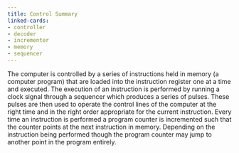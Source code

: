 ```yaml
---
title: Control Summary
linked-cards:
- controller
- decoder
- incrementer
- memory
- sequencer
---
```


The computer is controlled by a series of instructions held in memory (a computer program) that are loaded into the instruction register one at a time and executed. The execution of an instruction is performed by running a clock signal through a sequencer which produces a series of pulses. These pulses are then used to operate the control lines of the computer at the right time and in the right order appropriate for the current instruction. Every time an instruction is performed a program counter is incremented such that the counter points at the next instruction in memory. Depending on the instruction being performed though the program counter may jump to another point in the program entirely.


